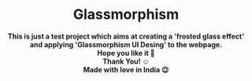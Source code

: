 <h1 align="center">Glassmorphism</h1>
<p align="center">
  <b>This is just a test project which aims at creating a 'frosted glass effect' and applying 'Glassmorphism UI Desing' to the webpage.</b> <br>
  <b>Hope you like it 💜</b> <br>
  <b>Thank You! ☺️</b> <br>
  <b>Made with love in India 😉</b> <br>
</p>

